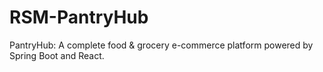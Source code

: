 # RSM-PantryHub
PantryHub: A complete food &amp; grocery e-commerce platform powered by Spring Boot and React.
